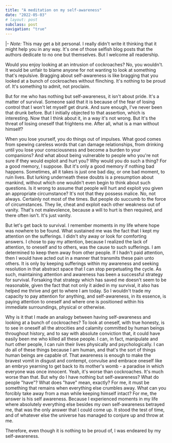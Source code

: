 ```yaml
---
title: "A meditation on my self-awareness"
date: "2022-05-03"
# layout: post
subclass: post
navigation: "true"
---
```

|-
  _Note:_ This may get a bit personal. I really didn't write it thinking that it might help you in any way. It's one of those selfish blog posts that the authors dedicate to no one but themselves. But I welcome all readership.

  Would you enjoy looking at an intrusion of cockroaches? No, you wouldn't. It would be unfair to blame anyone for not wanting to look at something that's repulsive. Bragging about self-awareness is like bragging that you looked at a bunch of cockroaches without flinching. It's nothing to be proud of. It's something to admit, not proclaim.

  But for me who has nothing but self-awareness, it isn't about pride. It's a matter of survival. Someone said that it is because of the fear of losing control that I won't let myself get drunk. And sure enough, I've never been that drunk before. But I initially objected to that assertion, which is interesting. Now that I think about it, in a way it's not wrong. But It's the threat of losing oneself that frightens me. After all, what is a man without himself?

  When you lose yourself, you do things out of impulses. What good comes from spewing careless words that can damage relationships, from drinking until you lose your consciousness and become a burden to your companions? And what about being vulnerable to people who you're not sure if they would exploit and hurt you? Why would you do such a thing? For a good memory, I suppose. But it's only a good memory if nothing bad happens. Sometimes, all it takes is just one bad day, or one bad moment, to ruin lives.
  But lurking underneath these doubts is a presumption about mankind, without which one wouldn't even begin to think about such questions. Is it wrong to assume that people will hurt and exploit you given an appropriate circumstance? It's not that they possess malice. No, not always. Certainly not most of the times. But people do succumb to the force of circumstances. They lie, cheat and exploit each other weakness out of vanity. That's not malevolence, because a will to hurt is then required, and there often isn't. It's just vanity.

  But let's get back to survival. I remember moments in my life where hope was nowhere to be found. What sustained me was the fact that I kept my attention on the sufferings. I didn't shy away or look for comforting answers. I chose to pay my attention, because I realized the lack of attention, to oneself and to others, was the cause to such sufferings. I am determined to keep them away from other people. If I hadn't paid attention, then I would have acted out in a manner that transmits these pain unto others. It is only by keeping sufferings within my awareness and seeking resolution in that abstract space that I can stop perpetuating the cycle. As such, maintaining attention and awareness has been a successful strategy for survival. Forsaking that strategy which has saved me doesn't seem to be reasonable, given the fact that not only it aided in my survival, it also has helped me thrive and get to where I am today.
  So I wouldn't trade my capacity to pay attention for anything, and self-awareness, in its essence, is paying attention to oneself and where one is positioned within his immediate surroundings, physical or otherwise.

  Why is it that I made an analogy between having self-awareness and looking at a bunch of cockroaches? To look at oneself, with true honesty, is to see in oneself all the atrocities and calamity committed by human beings throughout history, and to say with absolute conviction that, it could have easily been me who killed all these people. I can, in fact, manipulate and hurt other people, I can ruin their lives physically and psychologically. I can do all of these things because I am human, and that's the sort of things human beings are capable of. That awareness is enough to make the bravest vomit in disgust and contempt, convulse and embrace oneself like an embryo yearning to get back to its mother's womb - a paradise in which everyone was once innocent. Yeah, it's worse than cockroaches. It's much worse than that.
  But why do I have nothing but self-awareness? What do people "have"? What does "have" mean, exactly? For me, it must be something that remains when everything else crumbles away. What can you forcibly take away from a man while keeping himself intact? For me, the answer is his self awareness. Because I experienced moments in my life where absolutely everything else besides my own self-awareness betrayed me, that was the only answer that I could come up. It stood the test of time, and of whatever else the universe has managed to conjure up and throw at me.
  
  Therefore, even though it is nothing to be proud of, I was endeared by my self-awareness.
